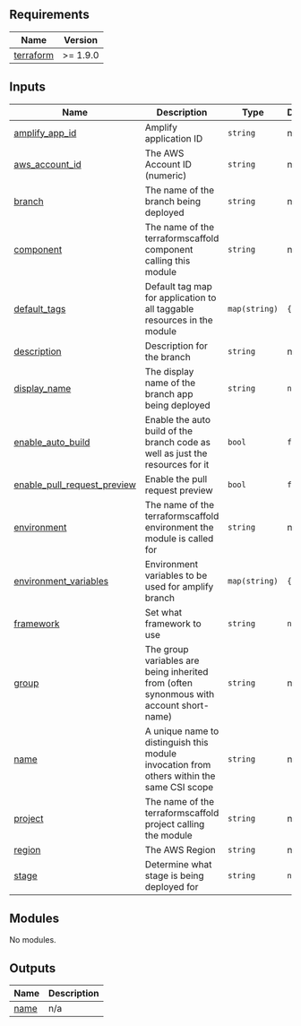 <!-- BEGIN_TF_DOCS -->
<!-- markdownlint-disable -->
<!-- vale off -->

## Requirements

| Name | Version |
|------|---------|
| <a name="requirement_terraform"></a> [terraform](#requirement\_terraform) | >= 1.9.0 |
## Inputs

| Name | Description | Type | Default | Required |
|------|-------------|------|---------|:--------:|
| <a name="input_amplify_app_id"></a> [amplify\_app\_id](#input\_amplify\_app\_id) | Amplify application ID | `string` | n/a | yes |
| <a name="input_aws_account_id"></a> [aws\_account\_id](#input\_aws\_account\_id) | The AWS Account ID (numeric) | `string` | n/a | yes |
| <a name="input_branch"></a> [branch](#input\_branch) | The name of the branch being deployed | `string` | n/a | yes |
| <a name="input_component"></a> [component](#input\_component) | The name of the terraformscaffold component calling this module | `string` | n/a | yes |
| <a name="input_default_tags"></a> [default\_tags](#input\_default\_tags) | Default tag map for application to all taggable resources in the module | `map(string)` | `{}` | no |
| <a name="input_description"></a> [description](#input\_description) | Description for the branch | `string` | n/a | yes |
| <a name="input_display_name"></a> [display\_name](#input\_display\_name) | The display name of the branch app being deployed | `string` | `null` | no |
| <a name="input_enable_auto_build"></a> [enable\_auto\_build](#input\_enable\_auto\_build) | Enable the auto build of the branch code as well as just the resources for it | `bool` | `false` | no |
| <a name="input_enable_pull_request_preview"></a> [enable\_pull\_request\_preview](#input\_enable\_pull\_request\_preview) | Enable the pull request preview | `bool` | `false` | no |
| <a name="input_environment"></a> [environment](#input\_environment) | The name of the terraformscaffold environment the module is called for | `string` | n/a | yes |
| <a name="input_environment_variables"></a> [environment\_variables](#input\_environment\_variables) | Environment variables to be used for amplify branch | `map(string)` | `{}` | no |
| <a name="input_framework"></a> [framework](#input\_framework) | Set what framework to use | `string` | `null` | no |
| <a name="input_group"></a> [group](#input\_group) | The group variables are being inherited from (often synonmous with account short-name) | `string` | n/a | yes |
| <a name="input_name"></a> [name](#input\_name) | A unique name to distinguish this module invocation from others within the same CSI scope | `string` | n/a | yes |
| <a name="input_project"></a> [project](#input\_project) | The name of the terraformscaffold project calling the module | `string` | n/a | yes |
| <a name="input_region"></a> [region](#input\_region) | The AWS Region | `string` | n/a | yes |
| <a name="input_stage"></a> [stage](#input\_stage) | Determine what stage is being deployed for | `string` | `null` | no |
## Modules

No modules.
## Outputs

| Name | Description |
|------|-------------|
| <a name="output_name"></a> [name](#output\_name) | n/a |
<!-- vale on -->
<!-- markdownlint-enable -->
<!-- END_TF_DOCS -->
